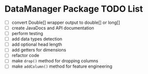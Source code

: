 # DataManager Package TODO List

- [ ] convert Double[] wrapper output to double[] or long[]
- [ ] create JavaDocs and API documentation
- [ ] perform testing
- [ ] add data types detection
- [ ] add optional head length
- [ ] add getters for dimensions
- [ ] refactor code
- [ ] make `drop()` method for dropping columns
- [ ] make `addColumn()` method for feature engineering